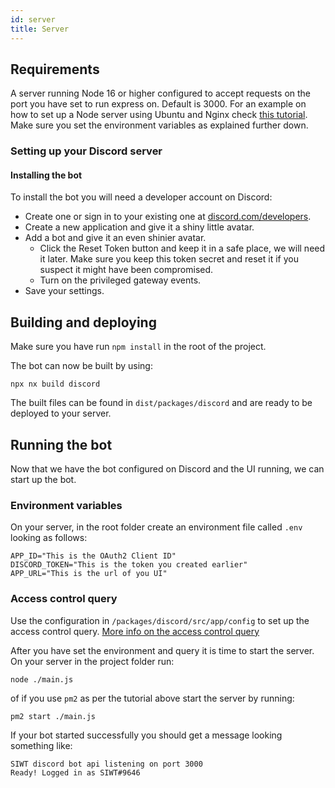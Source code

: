 ```yaml
---
id: server
title: Server
---
```


## Requirements

A server running Node 16 or higher configured to accept requests on the port you have set to run express on. Default is 3000.
For an example on how to set up a Node server using Ubuntu and Nginx check [this tutorial](https://www.digitalocean.com/community/tutorials/how-to-set-up-a-node-js-application-for-production-on-ubuntu-18-04). Make sure you set the environment variables as explained further down.

### Setting up your Discord server
#### Installing the bot

To install the bot you will need a developer account on Discord:

- Create one or sign in to your existing one at [discord.com/developers](https://discord.com/developers).
- Create a new application and give it a shiny little avatar.
- Add a bot and give it an even shinier avatar.
  - Click the Reset Token button and keep it in a safe place, we will need it later. Make sure you keep this token secret and reset it if you suspect it might have been compromised.
  - Turn on the privileged gateway events.
- Save your settings.


## Building and deploying

Make sure you have run `npm install` in the root of the project.

The bot can now be built by using:

```
npx nx build discord
```

The built files can be found in `dist/packages/discord` and are ready to be deployed to your server.

## Running the bot

Now that we have the bot configured on Discord and the UI running, we can start up the bot.

### Environment variables

On your server, in the root folder create an environment file called `.env` looking as follows:

```
APP_ID="This is the OAuth2 Client ID"
DISCORD_TOKEN="This is the token you created earlier"
APP_URL="This is the url of you UI"
```

### Access control query

Use the configuration in `/packages/discord/src/app/config` to set up the access control query.
[More info on the access control query](https://github.com/StakeNow/SIWT/tree/develop/packages/acq)

After you have set the environment and query it is time to start the server.
On your server in the project folder run:

```
node ./main.js
```

of if you use `pm2` as per the tutorial above start the server by running:

```
pm2 start ./main.js
```

If your bot started successfully you should get a message looking something like:

```
SIWT discord bot api listening on port 3000
Ready! Logged in as SIWT#9646
```